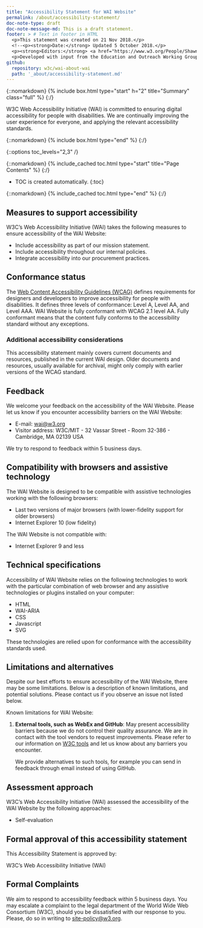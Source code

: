 ```yaml
---
title: "Accessibility Statement for WAI Website"
permalink: /about/accessibility-statement/
doc-note-type: draft
doc-note-message-md: This is a draft statement.
footer: > # Text in footer in HTML
  <p>This statement was created on 21 Nov 2018.</p>
  <!--<p><strong>Date:</strong> Updated 5 October 2018.</p>
  <p><strong>Editors:</strong> <a href="https://www.w3.org/People/Shawn/">Shawn Lawton Henry</a> and <a href="https://www.w3.org/People/Brewer/">Judy Brewer</a>.</p>
  <p>Developed with input from the Education and Outreach Working Group (<a href="http://www.w3.org/WAI/EO/">EOWG</a>).</p>-->
github:
  repository: w3c/wai-about-wai
  path: '_about/accessibility-statement.md'
---
```


{::nomarkdown}
{% include box.html type="start" h="2" title="Summary" class="full" %}
{:/}

W3C Web Accessibility Initiative (WAI) is committed to ensuring digital accessibility for people with disabilities. We are continually improving the user experience for everyone, and applying the relevant accessibility standards.


{::nomarkdown}
{% include box.html type="end" %}
{:/}

{::options toc_levels="2,3" /}

{::nomarkdown}
{% include_cached toc.html type="start" title="Page Contents" %}
{:/}

-   TOC is created automatically.
{:toc}

{::nomarkdown}
{% include_cached toc.html type="end" %}
{:/}

## Measures to support accessibility

W3C’s Web Accessibility Initiative (WAI) takes the following measures to ensure accessibility of the WAI Website:

-   Include accessibility as part of our mission statement.
-   Include accessibility throughout our internal policies.
-   Integrate accessibility into our procurement practices.

## Conformance status

The [Web Content Accessibility Guidelines (WCAG)](https://www.w3.org/WAI/standards-guidelines/wcag/) defines requirements for designers and developers to improve accessibility for people with disabilities. It defines three levels of conformance: Level A, Level AA, and Level AAA. WAI Website is fully conformant with WCAG 2.1 level AA. Fully conformant means that the content fully conforms to the accessibility standard without any exceptions.

### Additional accessibility considerations

This accessibility statement mainly covers current documents and resources, published in the current WAI design. Older documents and resources, usually available for archival, might only comply with earlier versions of the WCAG standard.

## Feedback

We welcome your feedback on the accessibility of the WAI Website. Please let us know if you encounter accessibility barriers on the WAI Website:

-   E-mail: <wai@w3.org>
-   Visitor address: W3C/MIT - 32 Vassar Street - Room 32-386 -
    Cambridge, MA 02139 USA

We try to respond to feedback within 5 business days.

## Compatibility with browsers and assistive technology

The WAI Website is designed to be compatible with assistive technologies working with the following browsers:

-   Last two versions of major browsers (with lower-fidelity support for
    older browsers)
-   Internet Explorer 10 (low fidelity)

The WAI Website is not compatible with:

-   Internet Explorer 9 and less

## Technical specifications

Accessibility of WAI Website relies on the following technologies to work with the particular combination of web browser and any assistive technologies or plugins installed on your computer:

-   HTML
-   WAI-ARIA
-   CSS
-   Javascript
-   SVG

These technologies are relied upon for conformance with the accessibility standards used.

## Limitations and alternatives

Despite our best efforts to ensure accessibility of the WAI Website, there may be some limitations. Below is a description of known limitations, and potential solutions. Please contact us if you observe an issue not listed below.

Known limitations for WAI Website:

1.  **External tools, such as WebEx and GitHub**: May present accessibility barriers because we do not control their quality assurance. We are in contact with the tool vendors to request improvements. Please refer to our information on [W3C tools](https://www.w3.org/2006/tools/wiki/Main_Page) and let us know about any barriers you encounter.

    We provide alternatives to such tools, for example you can send in feedback through email instead of using GitHub.

## Assessment approach

W3C’s Web Accessibility Initiative (WAI) assessed the accessibility of the WAI
Website by the following approaches:

-   Self-evaluation

## Formal approval of this accessibility statement

This Accessibility Statement is approved by:

W3C’s Web Accessibility Initiative (WAI)

## Formal Complaints

We aim to respond to accessibility feedback within 5 business days. You may escalate a complaint to the legal department of the World Wide Web Consortium (W3C), should you be dissatisfied with our response to you. Please, do so in writing to <site-policy@w3.org>.
